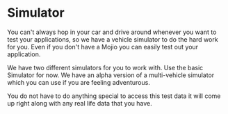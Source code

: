 # Simulator #

You can't always hop in your car and drive around whenever you want to test your applications, so we have a vehicle simulator to do the hard work for you. Even if you don't have a Mojio you can easily test out your application. 

We have two different simulators for you to work with. Use the basic Simulator for now. We have an alpha version of a multi-vehicle simulator which you can use if you are feeling adventurous.

You do not have to do anything special to access this test data it will come up right along with any real life data that you have. 
